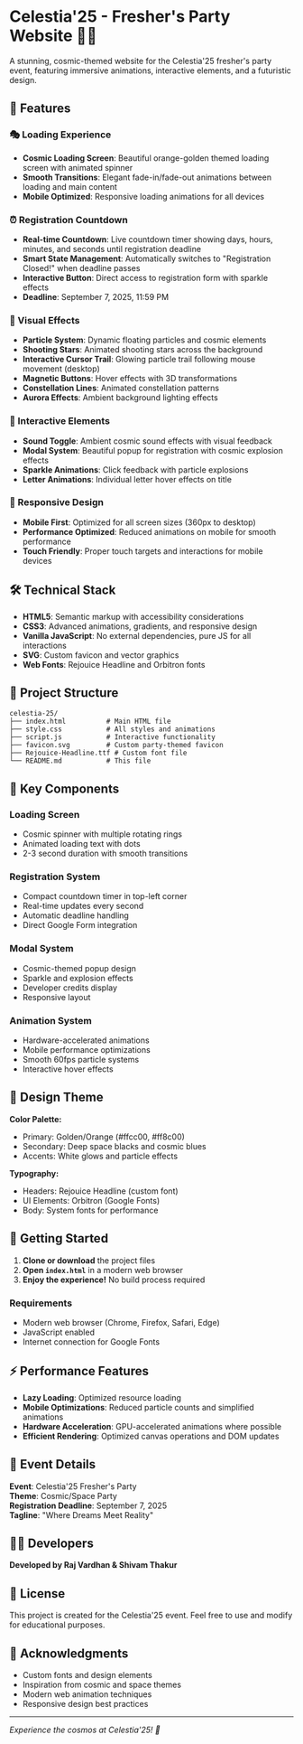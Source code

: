 # Celestia'25 - Fresher's Party Website 🚀✨

A stunning, cosmic-themed website for the Celestia'25 fresher's party event, featuring immersive animations, interactive elements, and a futuristic design.

## 🌟 Features

### 🎭 Loading Experience
- **Cosmic Loading Screen**: Beautiful orange-golden themed loading screen with animated spinner
- **Smooth Transitions**: Elegant fade-in/fade-out animations between loading and main content
- **Mobile Optimized**: Responsive loading animations for all devices

### ⏰ Registration Countdown
- **Real-time Countdown**: Live countdown timer showing days, hours, minutes, and seconds until registration deadline
- **Smart State Management**: Automatically switches to "Registration Closed!" when deadline passes
- **Interactive Button**: Direct access to registration form with sparkle effects
- **Deadline**: September 7, 2025, 11:59 PM

### 🎨 Visual Effects
- **Particle System**: Dynamic floating particles and cosmic elements
- **Shooting Stars**: Animated shooting stars across the background
- **Interactive Cursor Trail**: Glowing particle trail following mouse movement (desktop)
- **Magnetic Buttons**: Hover effects with 3D transformations
- **Constellation Lines**: Animated constellation patterns
- **Aurora Effects**: Ambient background lighting effects

### 🎵 Interactive Elements
- **Sound Toggle**: Ambient cosmic sound effects with visual feedback
- **Modal System**: Beautiful popup for registration with cosmic explosion effects
- **Sparkle Animations**: Click feedback with particle explosions
- **Letter Animations**: Individual letter hover effects on title

### 📱 Responsive Design
- **Mobile First**: Optimized for all screen sizes (360px to desktop)
- **Performance Optimized**: Reduced animations on mobile for smooth performance
- **Touch Friendly**: Proper touch targets and interactions for mobile devices

## 🛠️ Technical Stack

- **HTML5**: Semantic markup with accessibility considerations
- **CSS3**: Advanced animations, gradients, and responsive design
- **Vanilla JavaScript**: No external dependencies, pure JS for all interactions
- **SVG**: Custom favicon and vector graphics
- **Web Fonts**: Rejouice Headline and Orbitron fonts

## 📁 Project Structure

```
celestia-25/
├── index.html          # Main HTML file
├── style.css           # All styles and animations
├── script.js           # Interactive functionality
├── favicon.svg         # Custom party-themed favicon
├── Rejouice-Headline.ttf # Custom font file
└── README.md           # This file
```

## 🎯 Key Components

### Loading Screen
- Cosmic spinner with multiple rotating rings
- Animated loading text with dots
- 2-3 second duration with smooth transitions

### Registration System
- Compact countdown timer in top-left corner
- Real-time updates every second
- Automatic deadline handling
- Direct Google Form integration

### Modal System
- Cosmic-themed popup design
- Sparkle and explosion effects
- Developer credits display
- Responsive layout

### Animation System
- Hardware-accelerated animations
- Mobile performance optimizations
- Smooth 60fps particle systems
- Interactive hover effects

## 🎨 Design Theme

**Color Palette:**
- Primary: Golden/Orange (#ffcc00, #ff8c00)
- Secondary: Deep space blacks and cosmic blues
- Accents: White glows and particle effects

**Typography:**
- Headers: Rejouice Headline (custom font)
- UI Elements: Orbitron (Google Fonts)
- Body: System fonts for performance

## 🚀 Getting Started

1. **Clone or download** the project files
2. **Open `index.html`** in a modern web browser
3. **Enjoy the experience!** No build process required

### Requirements
- Modern web browser (Chrome, Firefox, Safari, Edge)
- JavaScript enabled
- Internet connection for Google Fonts



## ⚡ Performance Features

- **Lazy Loading**: Optimized resource loading
- **Mobile Optimizations**: Reduced particle counts and simplified animations
- **Hardware Acceleration**: GPU-accelerated animations where possible
- **Efficient Rendering**: Optimized canvas operations and DOM updates

## 🎪 Event Details

**Event**: Celestia'25 Fresher's Party  
**Theme**: Cosmic/Space Party  
**Registration Deadline**: September 7, 2025  
**Tagline**: "Where Dreams Meet Reality"



## 👨‍💻 Developers

**Developed by Raj Vardhan & Shivam Thakur**

## 📄 License

This project is created for the Celestia'25 event. Feel free to use and modify for educational purposes.

## 🌟 Acknowledgments

- Custom fonts and design elements
- Inspiration from cosmic and space themes
- Modern web animation techniques
- Responsive design best practices

---

*Experience the cosmos at Celestia'25! 🌌*

